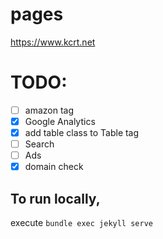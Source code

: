 # pages

https://www.kcrt.net

# TODO:

  - [ ] amazon tag
  - [x] Google Analytics
  - [x] add table class to Table tag
  - [ ] Search
  - [ ] Ads
  - [x] domain check

## To run locally,

execute `bundle exec jekyll serve`
